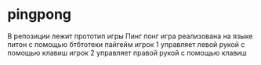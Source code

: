 # pingpong
В репозиции лежит прототип игры Пинг понг
игра реализована на языке питон с помощью бтбтотеки пайгейм
игрок 1 управляет левой рукой с помощью клавиш
игрок 2 управляет правой рукой с помощью клавиш
